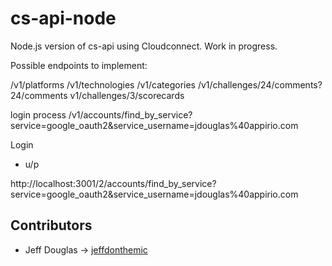 # cs-api-node

Node.js version of cs-api using Cloudconnect. Work in progress.

Possible endpoints to implement:

/v1/platforms
/v1/technologies
/v1/categories
/v1/challenges/24/comments?24/comments
v1/challenges/3/scorecards

login process
/v1/accounts/find_by_service?service=google_oauth2&service_username=jdouglas%40appirio.com


Login
- u/p

http://localhost:3001/2/accounts/find_by_service?service=google_oauth2&service_username=jdouglas%40appirio.com

## Contributors
* Jeff Douglas -> [jeffdonthemic](https://github.com/jeffdonthemic)